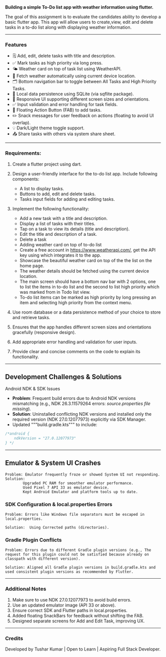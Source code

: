 **Building a simple To-Do list app with weather information using flutter.**

The goal of this assignment is to evaluate the candidates ability to develop a basic flutter app.
This app will allow users to create,view, edit and delete tasks in a to-do list along with
displaying weather information.

---

### Features

  - 🗒️ Add, edit, delete tasks with title and description.
  - ✅ Mark tasks as high priority via long press.
  - 🌤️ Weather card on top of task list using WeatherAPI.
  - 📍 Fetch weather automatically using current device location.
  - 🗂️ Bottom navigation bar to toggle between All Tasks and High Priority Tasks.
  - 💾 Local data persistence using SQLite (via sqflite package).
  - 📱 Responsive UI supporting different screen sizes and orientations.
  - ✅ Input validation and error handling for task fields.
  - 🎨 Floating Action Button (FAB) to add tasks.
  - ✏️ Snack messages for user feedback on actions (floating to avoid UI overlap).
  - 💡 Dark/Light theme toggle support.
  - 📤 Share tasks with others via system share sheet.

---

### Requirements:
1.  Create a flutter project using dart.

2. Design a user-friendly interface for the to-do list app. Include following components:
   - A list to display tasks.
   - Buttons to add, edit and delete tasks.
   - Tasks input fields for adding and editing tasks.

3. Implement the following functionality:
   
   - Add a new task with a title and description.
   - Display a list of tasks with their titles.
   - Tap on a task to view its details (title and description).
   - Edit the title and description of a task.
   - Delete a task
   - Adding weather card on top of to-do list
   - Create a free account in https://www.weatherapi.com/, get the API key using which integrates it to the app.
   - Showcase the beautiful weather card on top of the the list on the home page.
   - The weather details should be fetched using the current device location.
   - The main screen should have a bottom nav bar with 2 options, one to list the items in to-do list and the second to list high priority which was marked from in Todo list view.
   - To-do list items can be marked as high priority by long pressing an item and selecting high priority from the context menu.

4. Use room database or a data persistence method of your choice to store and retrieve tasks.

5. Ensures that the app handles different screen sizes and orientations gracefully (responsive design).

6. Add appropriate error handling and validation for user inputs.

7. Provide clear and concise comments on the code to explain its functionality.

---

## Development Challenges & Solutions

Android NDK & SDK Issues

- **Problem**: Frequent build errors due to Android NDK versions mismatching (e.g., NDK 26.3.11579264 errors: *source.properties file missing*).
- **Solution**: Uninstalled conflicting NDK versions and installed only the required version (NDK 27.0.12077973) explicitly via SDK Manager.
- Updated """build.gradle.kts""" to include:
```kotlin
/*android {
    ndkVersion = "27.0.12077973"
} */ 
```

---

## Emulator & System UI Crashes
    Problem: Emulator frequently froze or showed System UI not responding.
    Solution:
            Upgraded PC RAM for smoother emulator performance.
            Used Pixel 7 API 33 as emulator device.
            Kept Android Emulator and platform tools up to date.

### SDK Configuration & local.properties Errors
    Problem: Errors like Windows file separators must be escaped in local.properties.

    Solution:  Using Corrected paths (directories).

### Gradle Plugin Conflicts
    Problem: Errors due to different Gradle plugin versions (e.g., The request for this plugin could not be satisfied because already on classpath with different version).

    Solution: Aligned all Gradle plugin versions in build.gradle.kts and used consistent plugin versions as recommended by Flutter.
---
### Additional Notes

   1. Make sure to use NDK 27.0.12077973 to avoid build errors.
   2. Use an updated emulator image (API 33 or above).
   3. Ensure correct SDK and Flutter paths in local.properties.
   4. Added floating SnackBars for feedback without shifting the FAB.
   5. Designed separate screens for Add and Edit Task, improving UX.

---
### Credits
Developed by Tushar Kumar | Open to Learn | Aspiring Full Stack Developer.
